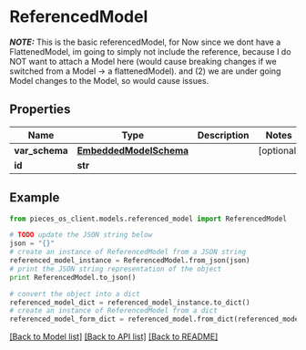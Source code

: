 # ReferencedModel

*****NOTE:***** This is the basic referencedModel, for Now since we dont have a FlattenedModel, im going to simply not include the reference, because I do NOT want to attach a Model here (would cause breaking changes if we switched from a Model -> a flattenedModel). and (2) we are under going Model changes to the Model, so would cause issues.

## Properties

Name | Type | Description | Notes
------------ | ------------- | ------------- | -------------
**var_schema** | [**EmbeddedModelSchema**](EmbeddedModelSchema.md) |  | [optional] 
**id** | **str** |  | 

## Example

```python
from pieces_os_client.models.referenced_model import ReferencedModel

# TODO update the JSON string below
json = "{}"
# create an instance of ReferencedModel from a JSON string
referenced_model_instance = ReferencedModel.from_json(json)
# print the JSON string representation of the object
print ReferencedModel.to_json()

# convert the object into a dict
referenced_model_dict = referenced_model_instance.to_dict()
# create an instance of ReferencedModel from a dict
referenced_model_form_dict = referenced_model.from_dict(referenced_model_dict)
```
[[Back to Model list]](../README.md#documentation-for-models) [[Back to API list]](../README.md#documentation-for-api-endpoints) [[Back to README]](../README.md)


